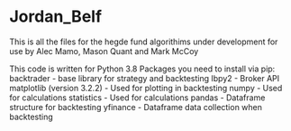# Jordan_Belf

This is all the files for the hegde fund algorithims under development for use by Alec Mamo, Mason Quant and Mark McCoy

This code is written for Python 3.8
Packages you need to install via pip:
backtrader - base library for strategy and backtesting
Ibpy2 - Broker API
matplotlib (version 3.2.2) - Used for plotting in backtesting
numpy - Used for calculations
statistics - Used for calculations 
pandas - Dataframe structure for backtesting 
yfinance - Dataframe data collection when backtesting
